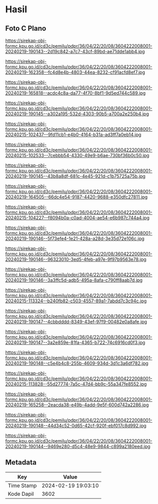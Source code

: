# Hasil

## Foto C Plano

https://sirekap-obj-formc.kpu.go.id/cd3c/pemilu/pdpr/36/04/22/20/08/3604222008001-20240219-190143--2d19c842-a7c7-43cf-89bd-ae71dde1abb4.jpg

https://sirekap-obj-formc.kpu.go.id/cd3c/pemilu/pdpr/36/04/22/20/08/3604222008001-20240219-162358--fc4d8e4b-4803-44ea-8232-cf91acfd8ef7.jpg

https://sirekap-obj-formc.kpu.go.id/cd3c/pemilu/pdpr/36/04/22/20/08/3604222008001-20240219-165818--acdc4c8a-da77-4f70-8bf1-9d5ed744c589.jpg

https://sirekap-obj-formc.kpu.go.id/cd3c/pemilu/pdpr/36/04/22/20/08/3604222008001-20240219-190145--a302a195-532d-4303-90b5-a700a2e250b4.jpg

https://sirekap-obj-formc.kpu.go.id/cd3c/pemilu/pdpr/36/04/22/20/08/3604222008001-20240215-102437--9fd11cb1-e4b0-4164-b31a-ad3ff7a0eb14.jpg

https://sirekap-obj-formc.kpu.go.id/cd3c/pemilu/pdpr/36/04/22/20/08/3604222008001-20240215-102533--7cebbb54-4330-49e9-b6ae-730bf36b0c50.jpg

https://sirekap-obj-formc.kpu.go.id/cd3c/pemilu/pdpr/36/04/22/20/08/3604222008001-20240219-190145--43b8a8df-681c-4e45-921d-c1b75725a75b.jpg

https://sirekap-obj-formc.kpu.go.id/cd3c/pemilu/pdpr/36/04/22/20/08/3604222008001-20240219-164505--66dc4e54-9187-4420-9688-e350dfc27811.jpg

https://sirekap-obj-formc.kpu.go.id/cd3c/pemilu/pdpr/36/04/22/20/08/3604222008001-20240215-104227--f8094b0a-c0ad-4004-ae54-e6b987c744a4.jpg

https://sirekap-obj-formc.kpu.go.id/cd3c/pemilu/pdpr/36/04/22/20/08/3604222008001-20240219-190146--5f73efe4-1e21-428a-a28d-3e35d72e106c.jpg

https://sirekap-obj-formc.kpu.go.id/cd3c/pemilu/pdpr/36/04/22/20/08/3604222008001-20240219-190146--96323010-3ed5-4feb-a97e-9f97b9563e78.jpg

https://sirekap-obj-formc.kpu.go.id/cd3c/pemilu/pdpr/36/04/22/20/08/3604222008001-20240219-190146--3a3ffc5d-adb5-495a-8afa-c790ff8aab7d.jpg

https://sirekap-obj-formc.kpu.go.id/cd3c/pemilu/pdpr/36/04/22/20/08/3604222008001-20240215-113324--b240fb82-c503-4557-89a1-7abdd7c3c94c.jpg

https://sirekap-obj-formc.kpu.go.id/cd3c/pemilu/pdpr/36/04/22/20/08/3604222008001-20240219-190147--4cbbdddd-8349-43ef-97f9-00482e0a8afe.jpg

https://sirekap-obj-formc.kpu.go.id/cd3c/pemilu/pdpr/36/04/22/20/08/3604222008001-20240219-190147--3a2e859e-81fa-4365-b722-74c6916cd0f3.jpg

https://sirekap-obj-formc.kpu.go.id/cd3c/pemilu/pdpr/36/04/22/20/08/3604222008001-20240219-190148--c5e4b4c8-255b-4609-934d-3d1c3a6df782.jpg

https://sirekap-obj-formc.kpu.go.id/cd3c/pemilu/pdpr/36/04/22/20/08/3604222008001-20240215-113828--55d27774-7a5c-47d4-bb9c-55a347fe8552.jpg

https://sirekap-obj-formc.kpu.go.id/cd3c/pemilu/pdpr/36/04/22/20/08/3604222008001-20240219-165258--2eacda38-e49b-4add-9e5f-600d742a2286.jpg

https://sirekap-obj-formc.kpu.go.id/cd3c/pemilu/pdpr/36/04/22/20/08/3604222008001-20240219-190148--44d34c52-0d65-42cf-920f-ebf017c8d992.jpg

https://sirekap-obj-formc.kpu.go.id/cd3c/pemilu/pdpr/36/04/22/20/08/3604222008001-20240219-190144--9469e280-d5c4-48e9-9844-c899a2180eed.jpg


## Metadata

| Key        | Value               |
| ---------- | ------------------- |
| Time Stamp | 2024-02-19 19:03:10 |
| Kode Dapil | 3602                |



